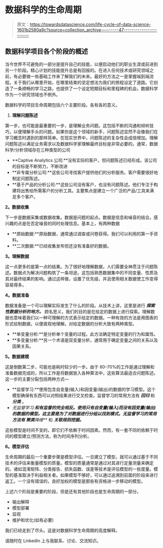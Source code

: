 # 数据科学的生命周期

> 原文：<https://towardsdatascience.com/life-cycle-of-data-science-1601b2580a9c?source=collection_archive---------47----------------------->

## 数据科学项目各个阶段的概述

当今世界不可避免的一部分是提升自己的技能，以便启动他们的职业生涯或前进到另一个阶段。精心计划的技能提升总是有回报的。在进入任何技术或研究领域之前，有必要做一些基础工作来了解我们的未来。最好的方法之一是掌握端到端流程。关于我们从哪里开始，在哪里结束的坚定想法为我们的旅程设定了道路。它创造了一条顺畅的学习之路，也提供了一个设定短期目标和里程碑的机会。数据科学作为一个研究领域也不例外。

数据科学的项目生命周期包括六个主要阶段。各有各的意义。

1.  **理解问题陈述**

第一步，也可能是最重要的一步，是理解业务问题。这包括不断的沟通和倾听技巧，以便理解手头的问题。如果你是这个领域的新手，问题陈述显然不会像我们在学习概念时遇到的那样简单。在现实世界中，问题陈述的复杂性会成倍增加。理解问题陈述以满足业务需求以及数据科学家理解最终目标是非常必要的。通常，数据科学/分析领域存在三种类型的公司

*   **Captive Analytics 公司:**没有实际的客户，但问题陈述已经形成。该公司的目标是不断努力，不断改进
*   **非专属分析公司:**这些公司寻找客户提供他们的分析服务。客户需要很好地制定问题陈述。
*   **基于产品的分析公司:**这些公司没有客户，也没有问题陈述。他们专注于构建将出售给所需客户的分析工具。主要焦点是建立一个广泛的产品/工具来满足多个客户。

**2。数据收集**

下一步是数据采集或数据收集。数据是问题的起点。数据是信息和噪音的结合。感兴趣的点是在否定噪音的同时处理信息。基本上，有两种数据

*   **原始数据:**原始数据，通常通过调查或问卷获得。我们可以利用的第一手资料。
*   **二次数据:**已经收集发布但还没有准备好的数据。

**3。理解数据**

这一点更多的是第一点的结果。为了很好地理解数据，人们需要全神贯注于问题陈述。数据点为解决问题构筑了一条坦途。这包括熟悉数据集中的不同变量、性质及其对最终结果的影响。通过这样做，设置了优先级，并且使用相关数据使工作变得容易得多。

**4。数据准备**

数据准备是一个可以理解实际发生了什么的阶段。从技术上讲，这里是进行 ***探索性数据分析的地方。*** 顾名思义，我们的目的是在给定的数据上进行探索。理解数据也意味着我们以一种可理解的方式表示给定的数据。一种有效的方法是用图表的形式绘制数据，以便直观地理解。对给定数据的分析大致有两种类型。

*   **单变量分析:**是分析单个变量的过程。此方法确定特定变量的行为和属性。
*   **多变量分析:**另一个术语是双变量分析，通常用于确定变量之间的关系以及因果关系。

**5。数据建模**

这是倒数第二步，可能也是耗时较少的一步。由于 60–70%的工作是通过理解和准备数据完成的，所以工作是将数据放入各种算法中，这些算法最适合问题陈述。这一步的主要分裂包括两种方式—

*   **监督学习:**使用包含自变量(输入)和因变量(输出)的数据的学习模型。这个模型确保有东西可以对照结果进行交叉检查。监督学习的常用方法有 ***回归*** 和 ***分类*** 。
*   **无监督学习:**和有监督的完全相反。使用只有自变量(输入)而没有因变量(输出)的数据的模型。这主要是为了对数据进行分组以找到模式。无监督学习的常用方法有 ***聚类******降维*** 和 ***关联规则挖掘。***

这些模型是时间不变的，即它们不依赖于时间因素。然而，有一套不同的依赖于时间的模型建立/预测方法，称为时间序列分析。

**6。模型评估**

生命周期的最后一个重要步骤是模型评估。一旦建立了模型，就可以通过基于不同技术的评估来衡量模型的质量。模型的质量通常是通过对其进行定量测量来确定的。诸如混淆矩阵、分类报告、损失函数、误差等技术是评估模型的一些度量。模型的基准取决于利益相关者。如果模型不够好，可以通过追溯到前面的阶段来进行返工。一个没有错误的，良好加权的模型是那些有资格进一步移动的模型。

上述六个阶段是重要的阶段，但是还有其他阶段也是生命周期的一部分。

*   输出解释
*   模型部署
*   监视
*   维护和优化(如有必要)

我们已经走到了尽头。这是对数据科学生命周期的高度解释。

请随时在 LinkedIn 上与我联系、讨论、交流知识。